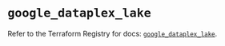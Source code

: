 # `google_dataplex_lake`

Refer to the Terraform Registry for docs: [`google_dataplex_lake`](https://registry.terraform.io/providers/hashicorp/google/5.13.0/docs/resources/dataplex_lake).
